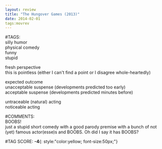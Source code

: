 ```yaml
---  
layout: review  
title: "The Hungover Games (2013)"  
date: 2014-02-01  
tags:movrev  
---  
```

  
#TAGS:  
silly humor  
physical comedy  
funny  
stupid  
  
fresh perspective  
this is pointless (either I can't find a point or I disagree whole-heartedly)  
  
expected outcome  
unacceptable suspense (developments predicted too early)  
acceptable suspense (developments predicted minutes before)  
  
untraceable (natural) acting  
noticeable acting  
  
#COMMENTS:  
BOOBS!  
just a stupid short comedy with a good parody premise with a bunch of not (yet) famous actor(esse)s and BOOBS. Oh did I say it has BOOBS?  
  
  
  
  
  
#TAG SCORE: **-4**{: style:"color:yellow; font-size:50px;"}  
